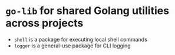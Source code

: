 # `go-lib` for shared Golang utilities across projects

* `shell` is a package for executing local shell commands
* `logger` is a general-use package for CLI logging
